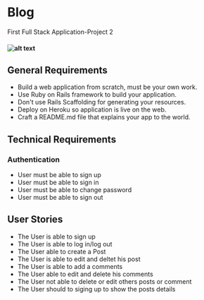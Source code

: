 # Blog
First Full Stack Application-Project 2
#### ![alt text](Blog/image/NewPost.gif "Post")

## General Requirements
* Build a web application from scratch, must be your own work.
* Use Ruby on Rails framework to build your application.
* Don't use Rails Scaffolding for generating your resources.
* Deploy on Heroku so application is live on the web.
* Craft a README.md file that explains your app to the world.

## Technical Requirements
### Authentication
* User must be able to sign up
* User must be able to sign in
* User must be able to change password
* User must be able to sign out

## User Stories
* The User is able to sign up 
* The User is able to log in/log out
* The User able to create a Post
* The User is able to edit and deltet his post 
* The User is able to add a comments 
* The User able to edit and delete his comments 
* The User not able to delete or edit others posts or comment
* The User should to siging up to show the posts details
